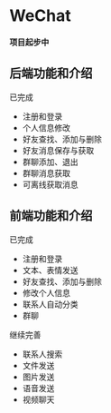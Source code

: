 # WeChat
**项目起步中**

## 后端功能和介绍
已完成
- 注册和登录
- 个人信息修改
- 好友查找、添加与删除
- 好友消息保存与获取
- 群聊添加、退出
- 群聊消息获取
- 可离线获取消息

## 前端功能和介绍
已完成
- 注册和登录
- 文本、表情发送
- 好友查找、添加与删除
- 修改个人信息
- 联系人自动分类
- 群聊

继续完善
- 联系人搜索
- 文件发送
- 图片发送
- 语音发送
- 视频聊天
